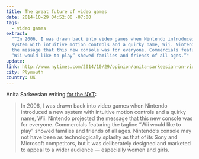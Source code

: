 ```yaml
---
title: The great future of video games
date: 2014-10-29 04:52:00 -07:00
tags:
  - video games
extract:
  "“In 2006, I was drawn back into video games when Nintendo introduced a new
  system with intuitive motion controls and a quirky name, Wii. Nintendo projected
  the message that this new console was for everyone. Commercials featuring the tagline
  “Wii would like to play” showed families and friends of all ages.”"
update:
link: http://www.nytimes.com/2014/10/29/opinion/anita-sarkeesian-on-video-games-great-future.html?_r=0
city: Plymouth
country: UK
---
```


Anita Sarkeesian writing [for the NYT](http://www.nytimes.com/2014/10/29/opinion/anita-sarkeesian-on-video-games-great-future.html?_r=0):

> In 2006, I was drawn back into video games when Nintendo introduced a new system with intuitive motion controls and a quirky name, Wii. Nintendo projected the message that this new console was for everyone. Commercials featuring the tagline “Wii would like to play” showed families and friends of all ages. Nintendo’s console may not have been as technologically splashy as that of its Sony and Microsoft competitors, but it was deliberately designed and marketed to appeal to a wider audience — especially women and girls.
